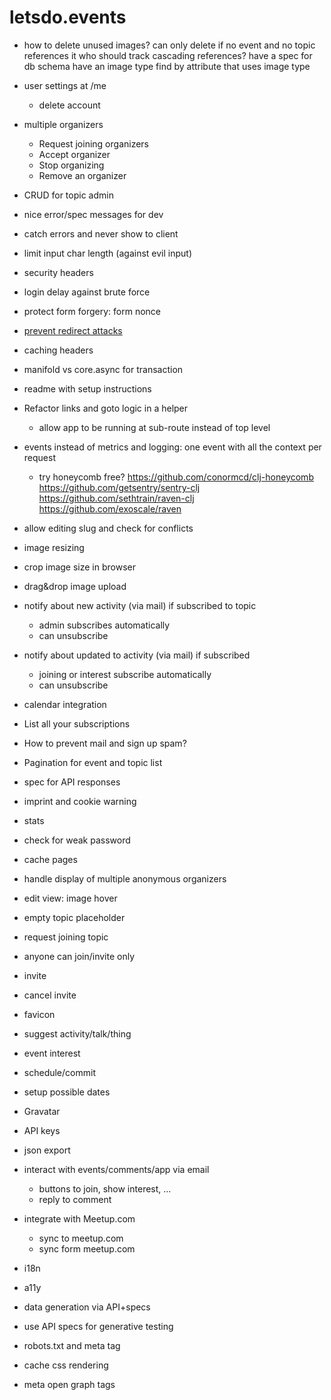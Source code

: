 # letsdo.events

- how to delete unused images?
 can only delete if no event and no topic references it
 who should track cascading references?
 have a spec for db schema
 have an image type
 find by attribute that uses image type

- user settings at /me
  - delete account
- multiple organizers
  - Request joining organizers
  - Accept organizer
  - Stop organizing
  - Remove an organizer
- CRUD for topic admin

- nice error/spec messages for dev
- catch errors and never show to client

- limit input char length (against evil input)
- security headers
- login delay against brute force
- protect form forgery: form nonce
- [prevent redirect attacks](https://rundis.github.io/blog/2015/buddy_auth_part2.html)
- caching headers

- manifold vs core.async for transaction

- readme with setup instructions

- Refactor links and goto logic in a helper
  - allow app to be running at sub-route instead of top level

- events instead of metrics and logging: one event with all the context per request
  - try honeycomb free?
    https://github.com/conormcd/clj-honeycomb
    https://github.com/getsentry/sentry-clj
    https://github.com/sethtrain/raven-clj
    https://github.com/exoscale/raven

- allow editing slug and check for conflicts
- image resizing
- crop image size in browser
- drag&drop image upload

- notify about new activity (via mail) if subscribed to topic
  - admin subscribes automatically
  - can unsubscribe
- notify about updated to activity (via mail) if subscribed
  - joining or interest subscribe automatically
  - can unsubscribe
- calendar integration
- List all your subscriptions
- How to prevent mail and sign up spam?
- Pagination for event and topic list
- spec for API responses

- imprint and cookie warning

- stats
- check for weak password
- cache pages
- handle display of multiple anonymous organizers
- edit view: image hover
- empty topic placeholder
- request joining topic
- anyone can join/invite only
- invite
- cancel invite
- favicon
- suggest activity/talk/thing
- event interest
- schedule/commit
- setup possible dates
- Gravatar
- API keys
- json export
- interact with events/comments/app via email
  - buttons to join, show interest, ...
  - reply to comment
- integrate with Meetup.com
  - sync to meetup.com
  - sync form meetup.com
- i18n
- a11y
- data generation via API+specs
- use API specs for generative testing

- robots.txt and meta tag
- cache css rendering
- meta open graph tags
